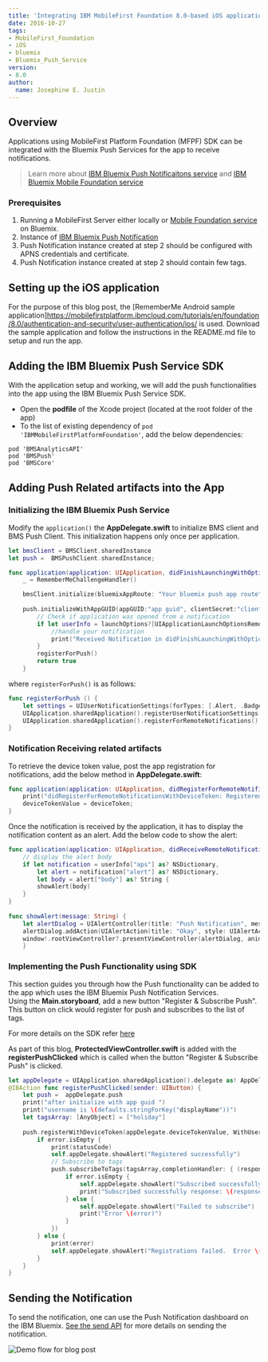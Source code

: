 ```yaml
---
title: 'Integrating IBM MobileFirst Foundation 8.0-based iOS applications with IBM Bluemix Push Services'
date: 2016-10-27
tags:
- MobileFirst_Foundation
- iOS
- bluemix
- Bluemix_Push_Service
version:
- 8.0
author: 
  name: Josephine E. Justin 
---
```


## Overview
Applications using MobileFirst Platform Foundation (MFPF) SDK can be integrated with the Bluemix Push Services for the app to receive notifications.

> Learn more about [IBM Bluemix Push Notificaitons service](https://new-console.ng.bluemix.net/docs/services/mobilepush/c_overview_push.html) and [IBM Bluemix Mobile Foundation service](https://mobilefirstplatform.ibmcloud.com/tutorials/en/foundation/8.0/bluemix/)

### Prerequisites
1. Running a MobileFirst Server either locally or [Mobile Foundation service](https://new-console.ng.bluemix.net/catalog/services/mobile-foundation) on Bluemix.
2. Instance of [IBM Bluemix Push Notification](https://new-console.ng.bluemix.net/catalog/services/push-notifications/)
3. Push Notification instance created at step 2 should be configured with APNS credentials and certificate.
4. Push Notification instance created at step 2 should contain few tags. 

## Setting up the iOS applicationFor the purpose of this blog post, the [RememberMe Android sample application]https://mobilefirstplatform.ibmcloud.com/tutorials/en/foundation/8.0/authentication-and-security/user-authentication/ios/ is used. Download the sample application and follow the instructions in the README.md file to setup and run the app.
## Adding the IBM Bluemix Push Service SDK With the application setup and working, we will add the push functionalities into the app using the IBM Bluemix Push Service SDK.* Open the **podfile** of the Xcode project (located at the root folder of the app)
* To the list of existing dependency of `pod 'IBMMobileFirstPlatformFoundation'`, add the below dependencies:

```
pod 'BMSAnalyticsAPI'
pod 'BMSPush'
pod 'BMSCore'
```
## Adding Push Related artifacts into the App### Initializing the IBM Bluemix Push Service Modify the `application()` the **AppDelegate.swift** to initialize BMS client and BMS Push Client. This initialization happens only once per application.```swift
let bmsClient = BMSClient.sharedInstance
let push =  BMSPushClient.sharedInstance;

func application(application: UIApplication, didFinishLaunchingWithOptions launchOptions: [NSObject: AnyObject]?) -> Bool {
	_ = RememberMeChallengeHandler()

	bmsClient.initialize(bluemixAppRoute: "Your bluemix push app route", bluemixAppGUID: "app guid", bluemixRegion: "region")
        
	push.initializeWithAppGUID(appGUID:"app guid", clientSecret:"client secret")
        // Check if application was opened from a notification
        if let userInfo = launchOptions?[UIApplicationLaunchOptionsRemoteNotificationKey] as? [NSObject: AnyObject] {
            //handle your notification
            print("Received Notification in didFinishLaunchingWithOptions \(userInfo)")
        }
        registerForPush()
        return true
    }```where `registerForPush()` is as follows:

```swift
func registerForPush () {
    let settings = UIUserNotificationSettings(forTypes: [.Alert, .Badge, .Sound], categories: nil)
    UIApplication.sharedApplication().registerUserNotificationSettings(settings)
    UIApplication.sharedApplication().registerForRemoteNotifications()
}
```
### Notification Receiving related artifactsTo retrieve the device token value, post the app registration for notifications, add the below method in **AppDelegate.swift**:

```swift
func application(application: UIApplication, didRegisterForRemoteNotificationsWithDeviceToken deviceToken: NSData) {
	print("didRegisterForRemoteNotificationsWithDeviceToken: Registered device successfully")
	deviceTokenValue = deviceToken;
}
```

Once the notification is received by the application, it has to display the notification content as an alert. Add the below code to show the alert:

```swift
func application(application: UIApplication, didReceiveRemoteNotification userInfo: [NSObject : AnyObject]) {
    // display the alert body
    if let notification = userInfo["aps"] as? NSDictionary,
        let alert = notification["alert"] as? NSDictionary,
        let body = alert["body"] as? String {
        showAlert(body)
    }
}
       
func showAlert(message: String) {
	let alertDialog = UIAlertController(title: "Push Notification", message: message, preferredStyle: UIAlertControllerStyle.Alert)
	alertDialog.addAction(UIAlertAction(title: "Okay", style: UIAlertActionStyle.Default, handler: nil))  
	window!.rootViewController?.presentViewController(alertDialog, animated: true, completion: nil)
    }
```

### Implementing the Push Functionality using SDK
This section guides you through how the Push functionality can be added to the app which uses the IBM Bluemix Push Notification Services.  Using the **Main.storyboard**, add a new button "Register & Subscribe Push".  This button on click would register for push and subscribes to the list of tags.
For more details on the SDK refer [here](https://new-console.ng.bluemix.net/docs/services/mobilepush/c_ios_enable.html)

As part of this blog, **ProtectedViewController.swift** is added with the **registerPushClicked** which is called when the button "Register & Subscribe Push" is clicked.

```swift
let appDelegate = UIApplication.sharedApplication().delegate as! AppDelegate
@IBAction func registerPushClicked(sender: UIButton) {
	let push =  appDelegate.push
	print("after initialize with app guid ")
	print("username is \(defaults.stringForKey("displayName"))")
	let tagsArray: [AnyObject] = ["holiday"]
    
	push.registerWithDeviceToken(appDelegate.deviceTokenValue, WithUserId: defaults.stringForKey("displayName")) { (response, statusCode, error) -> Void in
		if error.isEmpty {
			print(statusCode)
			self.appDelegate.showAlert("Registered successfully")
			// Subscribe to tags
			push.subscribeToTags(tagsArray,completionHandler: { (response, statusCode, error) -> Void in
				if error.isEmpty {
					self.appDelegate.showAlert("Subscribed successfully")
					print("Subscribed successfully response: \(response)")
				} else {
					self.appDelegate.showAlert("Failed to subscribe")
					print("Error \(error)")
				}
			})
		} else {
			print(error)
			self.appDelegate.showAlert("Registrations failed.  Error \(error)")
		}
	}
}
```

## Sending the NotificationTo send the notification, one can use the Push Notification dashboard on the IBM Bluemix. [See the send API](https://new-console.ng.bluemix.net/docs/services/mobilepush/c_android_enable.html#send) for more details on sending the notification.![Demo flow for blog post]({{site.baseurl}}/assets/blog/2016-10-27-integrating-ibm-bluemix-push-services-with-mobilefirst-foundation-ios-apps/ios.png)

